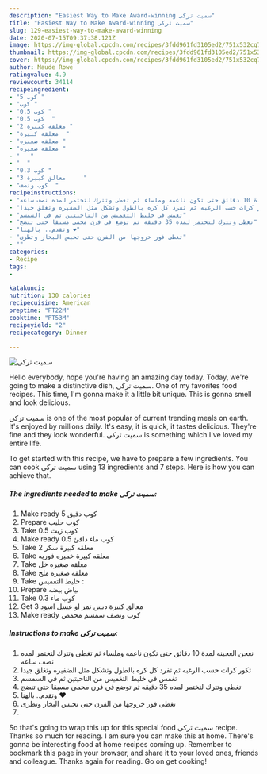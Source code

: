```yaml
---
description: "Easiest Way to Make Award-winning سميت تركى"
title: "Easiest Way to Make Award-winning سميت تركى"
slug: 129-easiest-way-to-make-award-winning
date: 2020-07-15T09:37:38.121Z
image: https://img-global.cpcdn.com/recipes/3fdd961fd3105ed2/751x532cq70/الصورة-الرئيسية-لوصفةسميت-تركى.jpg
thumbnail: https://img-global.cpcdn.com/recipes/3fdd961fd3105ed2/751x532cq70/الصورة-الرئيسية-لوصفةسميت-تركى.jpg
cover: https://img-global.cpcdn.com/recipes/3fdd961fd3105ed2/751x532cq70/الصورة-الرئيسية-لوصفةسميت-تركى.jpg
author: Maude Rowe
ratingvalue: 4.9
reviewcount: 34114
recipeingredient:
- "5 كوب "
- "كوب "
- "0.5 كوب "
- "0.5 كوب  "
- "2 معلقه كبيرة "
- "معلقه كبيرة  "
- "معلقه صغيره "
- "معلقه صغيره "
- "   "
- "  "
- "0.3 كوب "
- "3 معالق كبيرة     "
- "كوب ونصف  "
recipeinstructions:
- "نعجن العجينه لمدة 10 دقائق حتى تكون ناعمه وملساء ثم تغطى وتترك لتختمر لمده نصف ساعه"
- "تكور كرات حسب الرغبه ثم تفرد كل كره بالطول وتشكل مثل الضفيره وتغلق جيدا"
- "تغمس في خليط التغميس من الناحيتين ثم في السمسم"
- "تغطى وتترك لتختمر لمده 35 دقيقه ثم توضع في فرن محمى مسبقا حتى تنضج"
- "وتقدم.. بالهنا ❤"
- "تغطى فور خروجها من الفرن حتى تحبس البخار وتطرى"
- ""
categories:
- Recipe
tags:
- 

katakunci:  
nutrition: 130 calories
recipecuisine: American
preptime: "PT22M"
cooktime: "PT53M"
recipeyield: "2"
recipecategory: Dinner

---
```



![سميت تركى](https://img-global.cpcdn.com/recipes/3fdd961fd3105ed2/751x532cq70/الصورة-الرئيسية-لوصفةسميت-تركى.jpg)

Hello everybody, hope you're having an amazing day today. Today, we're going to make a distinctive dish, سميت تركى. One of my favorites food recipes. This time, I'm gonna make it a little bit unique. This is gonna smell and look delicious.



سميت تركى is one of the most popular of current trending meals on earth. It's enjoyed by millions daily. It's easy, it is quick, it tastes delicious. They're fine and they look wonderful. سميت تركى is something which I've loved my entire life.


To get started with this recipe, we have to prepare a few ingredients. You can cook سميت تركى using 13 ingredients and 7 steps. Here is how you can achieve that.

<!--inarticleads1-->

##### The ingredients needed to make سميت تركى:

1. Make ready 5 كوب دقيق
1. Prepare كوب حليب
1. Take 0.5 كوب زيت
1. Make ready 0.5 كوب ماء دافئ
1. Take 2 معلقه كبيرة سكر
1. Take معلقه كبيرة خميره فوريه
1. Take معلقه صغيره خل
1. Take معلقه صغيره ملح
1. Take  خليط التغميس :
1. Prepare  بياض بيضه
1. Take 0.3 كوب ماء
1. Get 3 معالق كبيرة دبس تمر او عسل اسود
1. Make ready كوب ونصف سمسم محمص




<!--inarticleads2-->

##### Instructions to make سميت تركى:

1. نعجن العجينه لمدة 10 دقائق حتى تكون ناعمه وملساء ثم تغطى وتترك لتختمر لمده نصف ساعه
1. تكور كرات حسب الرغبه ثم تفرد كل كره بالطول وتشكل مثل الضفيره وتغلق جيدا
1. تغمس في خليط التغميس من الناحيتين ثم في السمسم
1. تغطى وتترك لتختمر لمده 35 دقيقه ثم توضع في فرن محمى مسبقا حتى تنضج
1. وتقدم.. بالهنا ❤
1. تغطى فور خروجها من الفرن حتى تحبس البخار وتطرى
1. 




So that's going to wrap this up for this special food سميت تركى recipe. Thanks so much for reading. I am sure you can make this at home. There's gonna be interesting food at home recipes coming up. Remember to bookmark this page in your browser, and share it to your loved ones, friends and colleague. Thanks again for reading. Go on get cooking!
